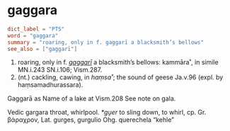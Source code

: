 # gaggara

``` toml
dict_label = "PTS"
word = "gaggara"
summary = "roaring, only in f. gaggarī a blacksmith’s bellows"
see_also = ["gaggarī"]
```

1. roaring, only in f. *[gaggarī](gaggarī.md)* a blacksmith’s bellows: kammāra˚, in simile MN.i.243 SN.i.106; Vism.287.
2. (nt.) cackling, cawing, in *haṃsa˚*; the sound of geese Ja.v.96 (expl. by haṃsamadhurassara).

Gaggarā as Name of a lake at Vism.208 See note on gala.

Vedic gargara throat, whirlpool. *\*gṷer* to sling down, to whirl, cp. Gr. βάραχρον, Lat. gurges, gurgulio Ohg. querechela “kehle”


